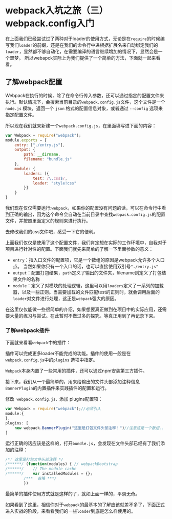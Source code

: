 # webpack入坑之旅（三）webpack.config入门

在上面我们已经尝试过了两种对于loader的使用方式，无论是在`require`的时候编写我们`loader`的前缀，还是在我们的命令行中进根据扩展名来自动绑定我们的`loader`，显然都不够自动化，在需要编译的语言继续增加的情况下，显然会是一个噩梦。
所以webapck实际上为我们提供了一个简单的方法，下面就一起来看看。

## 了解webpack配置

Webpack在执行的时候，除了在命令行传入参数，还可以通过指定的配置文件来执行。默认情况下，会搜索当前目录的`webpack.config.js`文件，这个文件是一个 `node.js` 模块，返回一个 `json` 格式的配置信息对象，或者通过 `--config` 选项来指定配置文件。

所以现在我们就来新建一个`webpack.config.js`，在里面填写进下面的内容：

```js
var Webpack = require("webpack");
module.exports = {
    entry: ["./entry.js"],
    output: {
        path: __dirname,
        filename: "bundle.js"
    },
    module: {
        loaders: [{
            test: /\.css$/,
            loader: "style!css"
        }]
    }
}
```

我们现在仅仅需要运行:`webpack`，如果你的配置没有问题的话，可以在命令行中看到正确的输出，因为这个命令会自动在当前目录中查找`webpack.config.js`的配置文件，并按照里面定义的规则来进行执行。

去修改我们的css文件吧，感受一下它的便利。

上面我们仅仅是使用了这个配置文件，我们肯定想在实际的工作环境中，自我对于项目进行针对性的配置。下面我们就先来简单的了解一下里面参数的意义：

- `entry`：指入口文件的配置项，它是一个数组的原因是webpack允许多个入口点。 当然如果你只有一个入口的话，也可以直接使用双引号`"./entry.js"`
- `output`：配置打包结果，`path`定义了输出的文件夹，filename则定义了打包结果文件的名称
- `module`：定义了对模块的处理逻辑，这里可以用`loaders`定义了一系列的加载器，以及一些正则。当需要加载的文件匹配test的正则时，就会调用后面的`loader`对文件进行处理，这正是`webpack`强大的原因。

在这里仅仅能做一些很简单的介绍，如果想要真正做到在项目中的实际应用，还需要大量的练习与尝试。在此暂时不做过多的探究。等真正用到了再记录下来。


### 了解webpack插件

下面就来看看`webpack`中的插件：

插件可以完成更多loader不能完成的功能。插件的使用一般是在`webpack.config.js`中的`plugins` 选项中指定。

`Webpack`本身内置了一些常用的插件，还可以通过npm安装第三方插件。

接下来，我们从一个最简单的，用来给输出的文件头部添加注释信息`BannerPlugin`的内置插件来实践插件的配置和运行。

修改` webpack.config.js，`添加 plugins配置项：

```js
var Webpack = require("webpack");//必须引入
module:{
},
plugins: [
    new webpack.BannerPlugin("这里是打包文件头部注释！")//注意这是一个数组..
]
```

运行正确的话应该是这样的，打开`bundle.js`，会发现在文件头部已经有了我们添加的注释：

```js
/*! 这里是打包文件头部注释 */
/******/ (function(modules) { // webpackBootstrap
/******/    // The module cache
/******/    var installedModules = {};
        /***  省略 ***/
        })
```
最简单的插件使用方式就是这样的了，就如上面一样的，平淡无奇。


如果看到了这里，相信你对于`webpack`的最基本的了解应该就差不多了，下面正式进入实战的阶段，来看看我们的一些`loader`到底是怎么样使用的。

